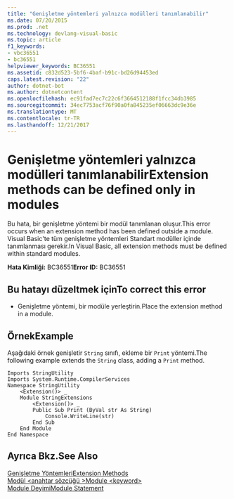 ```yaml
---
title: "Genişletme yöntemleri yalnızca modülleri tanımlanabilir"
ms.date: 07/20/2015
ms.prod: .net
ms.technology: devlang-visual-basic
ms.topic: article
f1_keywords:
- vbc36551
- bc36551
helpviewer_keywords: BC36551
ms.assetid: c832d523-5bf6-4baf-b91c-bd26d94453ed
caps.latest.revision: "22"
author: dotnet-bot
ms.author: dotnetcontent
ms.openlocfilehash: ec91fad7ec7c22c6f3664512188f1fcc34db3985
ms.sourcegitcommit: 34ec7753acf76f90a0fa845235ef06663dc9e36e
ms.translationtype: MT
ms.contentlocale: tr-TR
ms.lasthandoff: 12/21/2017
---
```

# <a name="extension-methods-can-be-defined-only-in-modules"></a><span data-ttu-id="309fc-102">Genişletme yöntemleri yalnızca modülleri tanımlanabilir</span><span class="sxs-lookup"><span data-stu-id="309fc-102">Extension methods can be defined only in modules</span></span>
<span data-ttu-id="309fc-103">Bu hata, bir genişletme yöntemi bir modül tanımlanan oluşur.</span><span class="sxs-lookup"><span data-stu-id="309fc-103">This error occurs when an extension method has been defined outside a module.</span></span> <span data-ttu-id="309fc-104">Visual Basic'te tüm genişletme yöntemleri Standart modüller içinde tanımlanması gerekir.</span><span class="sxs-lookup"><span data-stu-id="309fc-104">In Visual Basic, all extension methods must be defined within standard modules.</span></span>  
  
 <span data-ttu-id="309fc-105">**Hata Kimliği:** BC36551</span><span class="sxs-lookup"><span data-stu-id="309fc-105">**Error ID:** BC36551</span></span>  
  
## <a name="to-correct-this-error"></a><span data-ttu-id="309fc-106">Bu hatayı düzeltmek için</span><span class="sxs-lookup"><span data-stu-id="309fc-106">To correct this error</span></span>  
  
-   <span data-ttu-id="309fc-107">Genişletme yöntemi, bir modüle yerleştirin.</span><span class="sxs-lookup"><span data-stu-id="309fc-107">Place the extension method in a module.</span></span>  
  
## <a name="example"></a><span data-ttu-id="309fc-108">Örnek</span><span class="sxs-lookup"><span data-stu-id="309fc-108">Example</span></span>  
 <span data-ttu-id="309fc-109">Aşağıdaki örnek genişletir `String` sınıfı, ekleme bir `Print` yöntemi.</span><span class="sxs-lookup"><span data-stu-id="309fc-109">The following example extends the `String` class, adding a `Print` method.</span></span>  
  
```  
Imports StringUtility  
Imports System.Runtime.CompilerServices  
Namespace StringUtility  
    <Extension()> _  
    Module StringExtensions  
        <Extension()> _  
        Public Sub Print (ByVal str As String)  
            Console.WriteLine(str)  
        End Sub  
    End Module  
End Namespace  
```  
  
## <a name="see-also"></a><span data-ttu-id="309fc-110">Ayrıca Bkz.</span><span class="sxs-lookup"><span data-stu-id="309fc-110">See Also</span></span>  
   
 [<span data-ttu-id="309fc-111">Genişletme Yöntemleri</span><span class="sxs-lookup"><span data-stu-id="309fc-111">Extension Methods</span></span>](../../visual-basic/programming-guide/language-features/procedures/extension-methods.md)  
 [<span data-ttu-id="309fc-112">Modül \<anahtar sözcüğü ></span><span class="sxs-lookup"><span data-stu-id="309fc-112">Module \<keyword></span></span>](../../visual-basic/language-reference/modifiers/module-keyword.md)  
 [<span data-ttu-id="309fc-113">Module Deyimi</span><span class="sxs-lookup"><span data-stu-id="309fc-113">Module Statement</span></span>](../../visual-basic/language-reference/statements/module-statement.md)
